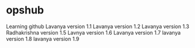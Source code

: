 # opshub
Learning github
Lavanya version 1.1
Lavanya version 1.2
Lavanya version 1.3
Radhakrishna version 1.5
Lavnya version 1.6
Lavanya version 1.7
lavanya version 1.8
lavanya version 1.9


